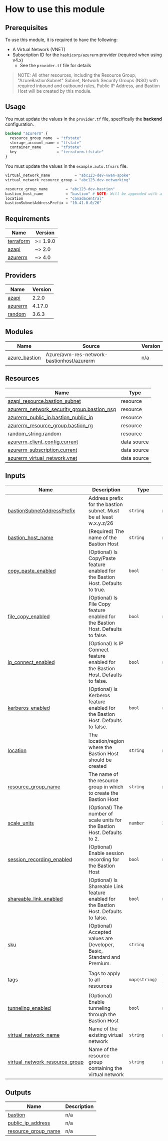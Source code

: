 # How to use this module

## Prerequisites

To use this module, it is required to have the following:

- A Virtual Network (VNET)
- Subscription ID for the `hashicorp/azurerm` provider (required when using v4.x)
  - See the `provider.tf` file for details

> NOTE: All other resources, including the Resource Group, "AzureBastionSubnet" Subnet, Network Security Groups (NSG) with required inbound and outbound rules, Public IP Address, and Bastion Host will be created by this module.

## Usage

You must update the values in the `provider.tf` file, specifically the **backend** configuration.

```terraform
backend "azurerm" {
  resource_group_name  = "tfstate"
  storage_account_name = "tfstate"
  container_name       = "tfstate"
  key                  = "terraform.tfstate"
}
```

You must update the values in the `example.auto.tfvars` file.

```terraform
virtual_network_name           = "abc123-dev-vwan-spoke"
virtual_network_resource_group = "abc123-dev-networking"

resource_group_name        = "abc123-dev-bastion"
bastion_host_name          = "bastion" # NOTE: Will be appended with a random string
location                   = "canadacentral"
bastionSubnetAddressPrefix = "10.41.0.0/26"
```

<!-- BEGIN_TF_DOCS -->
## Requirements

| Name | Version |
|------|---------|
| <a name="requirement_terraform"></a> [terraform](#requirement\_terraform) | >= 1.9.0 |
| <a name="requirement_azapi"></a> [azapi](#requirement\_azapi) | ~> 2.0 |
| <a name="requirement_azurerm"></a> [azurerm](#requirement\_azurerm) | ~> 4.0 |

## Providers

| Name | Version |
|------|---------|
| <a name="provider_azapi"></a> [azapi](#provider\_azapi) | 2.2.0 |
| <a name="provider_azurerm"></a> [azurerm](#provider\_azurerm) | 4.17.0 |
| <a name="provider_random"></a> [random](#provider\_random) | 3.6.3 |

## Modules

| Name | Source | Version |
|------|--------|---------|
| <a name="module_azure_bastion"></a> [azure\_bastion](#module\_azure\_bastion) | Azure/avm-res-network-bastionhost/azurerm | n/a |

## Resources

| Name | Type |
|------|------|
| [azapi_resource.bastion_subnet](https://registry.terraform.io/providers/Azure/azapi/latest/docs/resources/resource) | resource |
| [azurerm_network_security_group.bastion_nsg](https://registry.terraform.io/providers/hashicorp/azurerm/latest/docs/resources/network_security_group) | resource |
| [azurerm_public_ip.bastion_public_ip](https://registry.terraform.io/providers/hashicorp/azurerm/latest/docs/resources/public_ip) | resource |
| [azurerm_resource_group.bastion_rg](https://registry.terraform.io/providers/hashicorp/azurerm/latest/docs/resources/resource_group) | resource |
| [random_string.random](https://registry.terraform.io/providers/hashicorp/random/latest/docs/resources/string) | resource |
| [azurerm_client_config.current](https://registry.terraform.io/providers/hashicorp/azurerm/latest/docs/data-sources/client_config) | data source |
| [azurerm_subscription.current](https://registry.terraform.io/providers/hashicorp/azurerm/latest/docs/data-sources/subscription) | data source |
| [azurerm_virtual_network.vnet](https://registry.terraform.io/providers/hashicorp/azurerm/latest/docs/data-sources/virtual_network) | data source |

## Inputs

| Name | Description | Type | Default | Required |
|------|-------------|------|---------|:--------:|
| <a name="input_bastionSubnetAddressPrefix"></a> [bastionSubnetAddressPrefix](#input\_bastionSubnetAddressPrefix) | Address prefix for the bastion subnet. Must be at least w.x.y.z/26 | `string` | n/a | yes |
| <a name="input_bastion_host_name"></a> [bastion\_host\_name](#input\_bastion\_host\_name) | (Required) The name of the Bastion Host | `string` | n/a | yes |
| <a name="input_copy_paste_enabled"></a> [copy\_paste\_enabled](#input\_copy\_paste\_enabled) | (Optional) Is Copy/Paste feature enabled for the Bastion Host. Defaults to true. | `bool` | `true` | no |
| <a name="input_file_copy_enabled"></a> [file\_copy\_enabled](#input\_file\_copy\_enabled) | (Optional) Is File Copy feature enabled for the Bastion Host. Defaults to false. | `bool` | `null` | no |
| <a name="input_ip_connect_enabled"></a> [ip\_connect\_enabled](#input\_ip\_connect\_enabled) | (Optional) Is IP Connect feature enabled for the Bastion Host. Defaults to false. | `bool` | `null` | no |
| <a name="input_kerberos_enabled"></a> [kerberos\_enabled](#input\_kerberos\_enabled) | (Optional) Is Kerberos feature enabled for the Bastion Host. Defaults to false. | `bool` | `null` | no |
| <a name="input_location"></a> [location](#input\_location) | The location/region where the Bastion Host should be created | `string` | n/a | yes |
| <a name="input_resource_group_name"></a> [resource\_group\_name](#input\_resource\_group\_name) | The name of the resource group in which to create the Bastion Host | `string` | n/a | yes |
| <a name="input_scale_units"></a> [scale\_units](#input\_scale\_units) | (Optional) The number of scale units for the Bastion Host. Defaults to 2. | `number` | `2` | no |
| <a name="input_session_recording_enabled"></a> [session\_recording\_enabled](#input\_session\_recording\_enabled) | (Optional) Enable session recording for the Bastion Host | `bool` | `null` | no |
| <a name="input_shareable_link_enabled"></a> [shareable\_link\_enabled](#input\_shareable\_link\_enabled) | (Optional) Is Shareable Link feature enabled for the Bastion Host. Defaults to false. | `bool` | `null` | no |
| <a name="input_sku"></a> [sku](#input\_sku) | (Optional) Accepted values are Developer, Basic, Standard and Premium. | `string` | `"Basic"` | no |
| <a name="input_tags"></a> [tags](#input\_tags) | Tags to apply to all resources | `map(string)` | <pre>{<br/>  "Environment": "Bastion"<br/>}</pre> | no |
| <a name="input_tunneling_enabled"></a> [tunneling\_enabled](#input\_tunneling\_enabled) | (Optional) Enable tunneling through the Bastion Host | `bool` | `null` | no |
| <a name="input_virtual_network_name"></a> [virtual\_network\_name](#input\_virtual\_network\_name) | Name of the existing virtual network | `string` | n/a | yes |
| <a name="input_virtual_network_resource_group"></a> [virtual\_network\_resource\_group](#input\_virtual\_network\_resource\_group) | Name of the resource group containing the virtual network | `string` | n/a | yes |

## Outputs

| Name | Description |
|------|-------------|
| <a name="output_bastion"></a> [bastion](#output\_bastion) | n/a |
| <a name="output_public_ip_address"></a> [public\_ip\_address](#output\_public\_ip\_address) | n/a |
| <a name="output_resource_group_name"></a> [resource\_group\_name](#output\_resource\_group\_name) | n/a |
<!-- END_TF_DOCS -->
